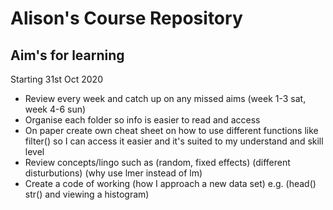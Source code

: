 # Alison's Course Repository


## Aim's for learning 
Starting 31st Oct 2020

* Review every week and catch up on any missed aims (week 1-3 sat, week 4-6 sun)
* Organise each folder so info is easier to read and access 
* On paper create own cheat sheet on how to use different functions like filter() so I can access it easier and it's suited to my understand and skill level
* Review concepts/lingo such as (random, fixed effects) (different disturbutions) (why use lmer instead of lm)
* Create a code of working (how I approach a new data set) e.g. (head() str() and viewing a histogram) 
